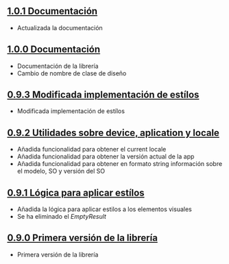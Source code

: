 ## [1.0.1 Documentación](https://svrgitpub.sdos.es/iOS/SDOSSwiftExtension/tree/v1.0.1)

- Actualizada la documentación

## [1.0.0 Documentación](https://svrgitpub.sdos.es/iOS/SDOSSwiftExtension/tree/v1.0.0)

- Documentación de la librería
- Cambio de nombre de clase de diseño

## [0.9.3 Modificada implementación de estílos](https://svrgitpub.sdos.es/iOS/SDOSSwiftExtension/tree/v0.9.3)

- Modificada implementación de estílos

## [0.9.2 Utilidades sobre device, aplication y locale](https://svrgitpub.sdos.es/iOS/SDOSSwiftExtension/tree/v0.9.2)

- Añadida funcionalidad para obtener el current locale
- Añadida funcionalidad para obtener la versión actual de la app
- Añadida funcionalidad para obtener en formato string información sobre el modelo, SO y versión del SO

## [0.9.1 Lógica para aplicar estílos](https://svrgitpub.sdos.es/iOS/SDOSSwiftExtension/tree/v0.9.1)

- Añadida la lógica para aplicar estilos a los elementos visuales
- Se ha eliminado el *EmptyResult*

## [0.9.0 Primera versión de la librería](https://svrgitpub.sdos.es/iOS/SDOSSwiftExtension/tree/v0.9.0)

- Primera versión de la librería
